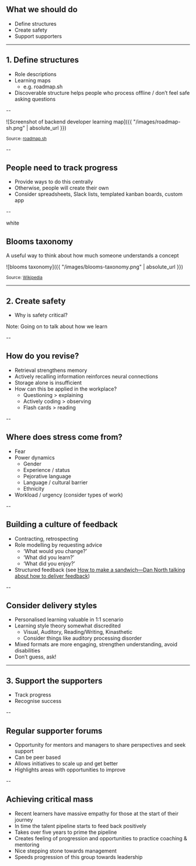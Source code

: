## What we should do

* Define structures
* Create safety
* Support supporters

---

## 1. Define structures

+ Role descriptions
+ Learning maps
  + e.g. roadmap.sh
+ Discoverable structure helps people who process offline / don’t feel safe asking questions

--

![Screenshot of backend developer learning map]({{ "/images/roadmap-sh.png" | absolute_url }})
<!-- .element: style="height: 15em;" -->

<small>Source: [roadmap.sh](https://roadmap.sh/backend)</small>

--

## People need to track progress

+ Provide ways to do this centrally
+ Otherwise, people will create their own
+ Consider spreadsheets, Slack lists, templated kanban boards, custom app

--

<background>white</background>

## Blooms taxonomy
<!-- .element: style="color: black;" -->

A useful way to think about how much someone understands a concept
<!-- .element: style="color: black;" -->

![blooms taxonomy]({{ "/images/blooms-taxonomy.png" | absolute_url }})
<!-- .element: style="height: 350px;" -->

<small>Source: [Wikipedia](https://en.wikipedia.org/wiki/Bloom%27s_taxonomy)</small>
<!-- .element: style="color: black;" -->

---

## 2. Create safety

+ Why is safety critical?

Note: Going on to talk about how we learn

--

## How do you revise?

+ Retrieval strengthens memory
+ Actively recalling information reinforces neural connections
+ Storage alone is insufficient
+ How can this be applied in the workplace?
  + Questioning > explaining
  + Actively coding > observing
  + Flash cards > reading

--

## Where does stress come from?

+ Fear
+ Power dynamics
  + Gender
  + Experience / status
  + Pejorative language
  + Language / cultural barrier
  + Ethnicity
+ Workload / urgency (consider types of work)

--

## Building a culture of feedback

+ Contracting, retrospecting
+ Role modelling by requesting advice
  + ‘What would you change?’
  + ‘What did you learn?’
  + ‘What did you enjoy?’
+ Structured feedback (see [How to make a sandwich—Dan North talking about how to deliver feedback](https://www.youtube.com/watch?v=P8sNSNkWFpc))

--

## Consider delivery styles

+ Personalised learning valuable in 1:1 scenario
+ Learning style theory somewhat discredited
  + Visual, Auditory, Reading/Writing, Kinasthetic
  + Consider things like auditory processing disorder
+ Mixed formats are more engaging, strengthen understanding, avoid disabilities
+ Don’t guess, ask!

---

## 3. Support the supporters

+ Track progress
+ Recognise success

--

## Regular supporter forums

+ Opportunity for mentors and managers to share perspectives and seek support
+ Can be peer based
+ Allows initiatives to scale up and get better
+ Highlights areas with opportunities to improve

--

## Achieving critical mass

+ Recent learners have massive empathy for those at the start of their journey
+ In time the talent pipeline starts to feed back positively
+ Takes over five years to prime the pipeline
+ Creates feeling of progression and opportunities to practice coaching & mentoring
+ Nice stepping stone towards management
+ Speeds progression of this group towards leadership